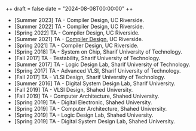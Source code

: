 ++
draft = false
date = "2024-08-08T00:00:00"
++

- [Summer 2023] TA - Compiler Design, UC Riverside.
- [Summer 2022] TA - Compiler Design, UC Riverside.
- [Spring 2022] TA - Compiler Design, UC Riverside.
- [Summer 2021] TA - [Compiler Design](https://www.cs.ucr.edu/~mafar001/compiler/index1.html), UC Riverside.
- [Spring 2021] TA - Compiler Design, UC Riverside.
- [Spring 2018] TA - System on Chip, Sharif University of Technology.
- [Fall 2017] TA - Testability, Sharif University of Technology.
- [Summer 2017] TA - Logic Design Lab, Sharif University of Technology. 
- [Spring 2017] TA - Advanced VLSI, Sharif University of Technology.
- [Fall 2017] TA - VLSI Design, Sharif University of Technology.
- [Summer 2016] TA - Digital System Design Lab, Sharif University.
- [Fall 2019] TA - VLSI Design, Shahed University.
- [Fall 2019] TA - Computer Architecture, Shahed University.
- [Spring 2019] TA - Digital Electronic, Shahed University.
- [Spring 2019] TA - Computer Architecture, Shahed University.
- [Spring 2019] TA - Logic Design Lab, Shahed University.
- [Spring 2019] TA - Digital System Design Lab, Shahed University.
